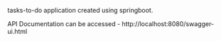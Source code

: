 tasks-to-do application created using springboot.

API Documentation can be accessed - http://localhost:8080/swagger-ui.html

